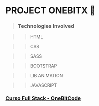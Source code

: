 # **PROJECT ONEBITX** :rocket:

> ### Technologies Involved

>>HTML

>>CSS

>>SASS
 
>>BOOTSTRAP

>>LIB ANIMATION

>>JAVASCRIPT

### [Curso Full Stack - OneBitCode](https://onebitcode.com/lp/)
